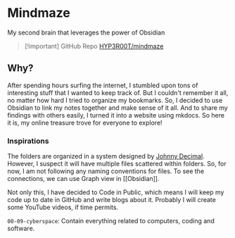 # Mindmaze
My second brain that leverages the power of Obsidian

>[!important] GitHub Repo
>[HYP3R00T/mindmaze](https://github.com/HYP3R00T/mindmaze)

## Why?
After spending hours surfing the internet, I stumbled upon tons of interesting stuff that I wanted to keep track of. But I couldn't remember it all, no matter how hard I tried to organize my bookmarks. So, I decided to use Obsidian to link my notes together and make sense of it all. And to share my findings with others easily, I turned it into a website using mkdocs. So here it is, my online treasure trove for everyone to explore!

### Inspirations
The folders are organized in a system designed by [Johnny Decimal](https://johnnydecimal.com/). However, I suspect it will have multiple files scattered within folders. So, for now, I am not following any naming conventions for files. To see the connections, we can use Graph view in [[Obsidian]].

Not only this, I have decided to Code in Public, which means I will keep my code up to date in GitHub and write blogs about it. Probably I will create some YouTube videos, if time permits.

`00-09-cyberspace`: Contain everything related to computers, coding and software.

